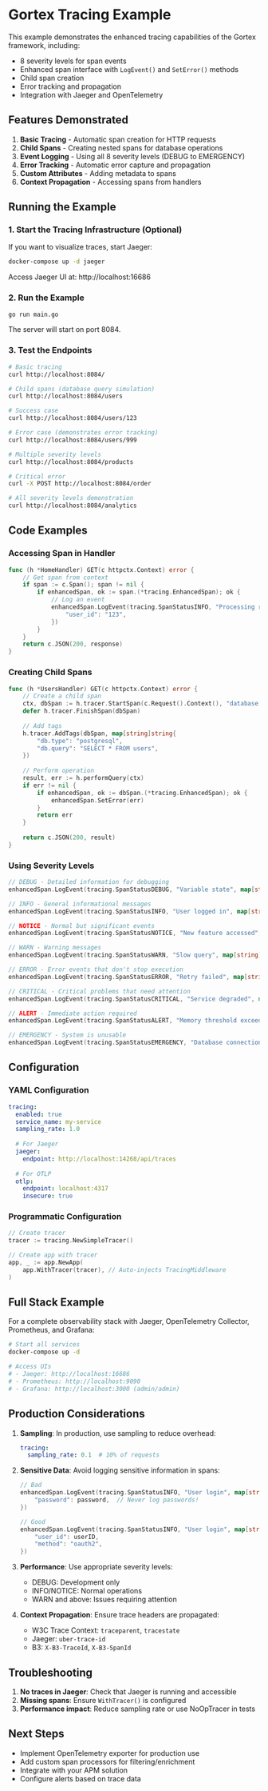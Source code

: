 # Gortex Tracing Example

This example demonstrates the enhanced tracing capabilities of the Gortex framework, including:

- 8 severity levels for span events
- Enhanced span interface with `LogEvent()` and `SetError()` methods
- Child span creation
- Error tracking and propagation
- Integration with Jaeger and OpenTelemetry

## Features Demonstrated

1. **Basic Tracing** - Automatic span creation for HTTP requests
2. **Child Spans** - Creating nested spans for database operations
3. **Event Logging** - Using all 8 severity levels (DEBUG to EMERGENCY)
4. **Error Tracking** - Automatic error capture and propagation
5. **Custom Attributes** - Adding metadata to spans
6. **Context Propagation** - Accessing spans from handlers

## Running the Example

### 1. Start the Tracing Infrastructure (Optional)

If you want to visualize traces, start Jaeger:

```bash
docker-compose up -d jaeger
```

Access Jaeger UI at: http://localhost:16686

### 2. Run the Example

```bash
go run main.go
```

The server will start on port 8084.

### 3. Test the Endpoints

```bash
# Basic tracing
curl http://localhost:8084/

# Child spans (database query simulation)
curl http://localhost:8084/users

# Success case
curl http://localhost:8084/users/123

# Error case (demonstrates error tracking)
curl http://localhost:8084/users/999

# Multiple severity levels
curl http://localhost:8084/products

# Critical error
curl -X POST http://localhost:8084/order

# All severity levels demonstration
curl http://localhost:8084/analytics
```

## Code Examples

### Accessing Span in Handler

```go
func (h *HomeHandler) GET(c httpctx.Context) error {
    // Get span from context
    if span := c.Span(); span != nil {
        if enhancedSpan, ok := span.(*tracing.EnhancedSpan); ok {
            // Log an event
            enhancedSpan.LogEvent(tracing.SpanStatusINFO, "Processing request", map[string]any{
                "user_id": "123",
            })
        }
    }
    return c.JSON(200, response)
}
```

### Creating Child Spans

```go
func (h *UsersHandler) GET(c httpctx.Context) error {
    // Create a child span
    ctx, dbSpan := h.tracer.StartSpan(c.Request().Context(), "database.query")
    defer h.tracer.FinishSpan(dbSpan)
    
    // Add tags
    h.tracer.AddTags(dbSpan, map[string]string{
        "db.type": "postgresql",
        "db.query": "SELECT * FROM users",
    })
    
    // Perform operation
    result, err := h.performQuery(ctx)
    if err != nil {
        if enhancedSpan, ok := dbSpan.(*tracing.EnhancedSpan); ok {
            enhancedSpan.SetError(err)
        }
        return err
    }
    
    return c.JSON(200, result)
}
```

### Using Severity Levels

```go
// DEBUG - Detailed information for debugging
enhancedSpan.LogEvent(tracing.SpanStatusDEBUG, "Variable state", map[string]any{"var": value})

// INFO - General informational messages
enhancedSpan.LogEvent(tracing.SpanStatusINFO, "User logged in", map[string]any{"user_id": id})

// NOTICE - Normal but significant events
enhancedSpan.LogEvent(tracing.SpanStatusNOTICE, "New feature accessed", nil)

// WARN - Warning messages
enhancedSpan.LogEvent(tracing.SpanStatusWARN, "Slow query", map[string]any{"duration_ms": 2000})

// ERROR - Error events that don't stop execution
enhancedSpan.LogEvent(tracing.SpanStatusERROR, "Retry failed", map[string]any{"attempt": 3})

// CRITICAL - Critical problems that need attention
enhancedSpan.LogEvent(tracing.SpanStatusCRITICAL, "Service degraded", nil)

// ALERT - Immediate action required
enhancedSpan.LogEvent(tracing.SpanStatusALERT, "Memory threshold exceeded", nil)

// EMERGENCY - System is unusable
enhancedSpan.LogEvent(tracing.SpanStatusEMERGENCY, "Database connection lost", nil)
```

## Configuration

### YAML Configuration

```yaml
tracing:
  enabled: true
  service_name: my-service
  sampling_rate: 1.0
  
  # For Jaeger
  jaeger:
    endpoint: http://localhost:14268/api/traces
    
  # For OTLP
  otlp:
    endpoint: localhost:4317
    insecure: true
```

### Programmatic Configuration

```go
// Create tracer
tracer := tracing.NewSimpleTracer()

// Create app with tracer
app, _ := app.NewApp(
    app.WithTracer(tracer), // Auto-injects TracingMiddleware
)
```

## Full Stack Example

For a complete observability stack with Jaeger, OpenTelemetry Collector, Prometheus, and Grafana:

```bash
# Start all services
docker-compose up -d

# Access UIs
# - Jaeger: http://localhost:16686
# - Prometheus: http://localhost:9090
# - Grafana: http://localhost:3000 (admin/admin)
```

## Production Considerations

1. **Sampling**: In production, use sampling to reduce overhead:
   ```yaml
   tracing:
     sampling_rate: 0.1  # 10% of requests
   ```

2. **Sensitive Data**: Avoid logging sensitive information in spans:
   ```go
   // Bad
   enhancedSpan.LogEvent(tracing.SpanStatusINFO, "User login", map[string]any{
       "password": password,  // Never log passwords!
   })
   
   // Good
   enhancedSpan.LogEvent(tracing.SpanStatusINFO, "User login", map[string]any{
       "user_id": userID,
       "method": "oauth2",
   })
   ```

3. **Performance**: Use appropriate severity levels:
   - DEBUG: Development only
   - INFO/NOTICE: Normal operations
   - WARN and above: Issues requiring attention

4. **Context Propagation**: Ensure trace headers are propagated:
   - W3C Trace Context: `traceparent`, `tracestate`
   - Jaeger: `uber-trace-id`
   - B3: `X-B3-TraceId`, `X-B3-SpanId`

## Troubleshooting

1. **No traces in Jaeger**: Check that Jaeger is running and accessible
2. **Missing spans**: Ensure `WithTracer()` is configured
3. **Performance impact**: Reduce sampling rate or use NoOpTracer in tests

## Next Steps

- Implement OpenTelemetry exporter for production use
- Add custom span processors for filtering/enrichment
- Integrate with your APM solution
- Configure alerts based on trace data